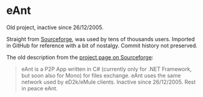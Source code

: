 # eAnt

Old project, inactive since 26/12/2005.

Straight from [Sourceforge](https://sourceforge.net/projects/eant/), was used by tens of thousands users. Imported in GitHub for reference with a bit of nostalgy. Commit history not preserved.

The old description from the [project page on Sourceforge](https://sourceforge.net/projects/eant/):

> eAnt is a P2P App written in C# (currently only for .NET Framework, but soon also for Mono) for files exchange. eAnt uses the same network used by eD2k/eMule clients. Inactive since 26/12/2005. Rest in peace eAnt.
